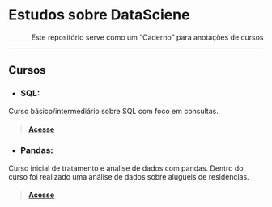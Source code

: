 # Estudos sobre DataSciene

<p align='right'> Este repositório serve como um <q>Caderno</q> para anotações de cursos </p>

---

## Cursos

- ### SQL:
Curso básico/intermediário sobre SQL com foco em consultas.
> ####  [Acesse](https://github.com/zThanael/Estudo-sobre-DataScience/tree/main/SQL)
- ### Pandas:
Curso inicial de tratamento e analise de dados com pandas. Dentro do curso foi realizado uma análise de dados sobre alugueis de residencias.
> ####  [Acesse](https://github.com/zThanael/Estudo-sobre-DataScience/tree/main/Pandas)

